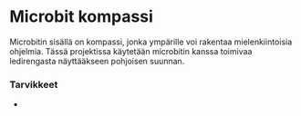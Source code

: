 # Microbit kompassi
Microbitin sisällä on kompassi, jonka ympärille voi rakentaa mielenkiintoisia ohjelmia. Tässä projektissa käytetään microbitin kanssa toimivaa ledirengasta näyttääkseen pohjoisen suunnan. 
### Tarvikkeet 
- 